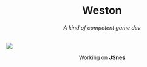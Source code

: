<h1 align="center">Weston</h1>
<h6 align="center">A kind of competent game dev</h6>
<img src="https://classicmc-studios.github.io/guyot/duck.png"/>

<p align="center"> Working on <b>JSnes</b> </p>
